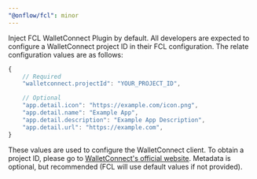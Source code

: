 ```yaml
---
"@onflow/fcl": minor
---
```


Inject FCL WalletConnect Plugin by default.  All developers are expected to configure a WalletConnect project ID in their FCL configuration.  The relate configuration values are as follows:

```typescript
{
    // Required
    "walletconnect.projectId": "YOUR_PROJECT_ID",

    // Optional
    "app.detail.icon": "https://example.com/icon.png",
    "app.detail.name": "Example App",
    "app.detail.description": "Example App Description",
    "app.detail.url": "https://example.com",
}
```

These values are used to configure the WalletConnect client.  To obtain a project ID, please go to [WalletConnect's official website](https://walletconnect.com/).  Metadata is optional, but recommended (FCL will use default values if not provided).